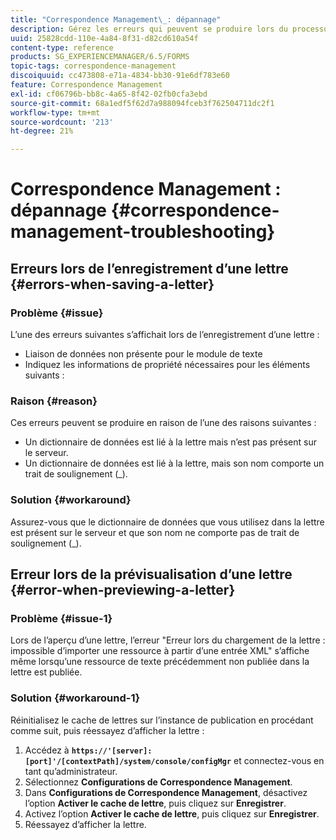 ```yaml
---
title: "Correspondence Management\_: dépannage"
description: Gérez les erreurs qui peuvent se produire lors du processus d’enregistrement d’une lettre dans un environnement AEM Forms.
uuid: 25828cdd-110e-4a84-8f31-d82cd610a54f
content-type: reference
products: SG_EXPERIENCEMANAGER/6.5/FORMS
topic-tags: correspondence-management
discoiquuid: cc473808-e71a-4834-bb30-91e6df783e60
feature: Correspondence Management
exl-id: cf06796b-bb8c-4a65-8f42-02fb0cfa3ebd
source-git-commit: 68a1edf5f62d7a988094fceb3f762504711dc2f1
workflow-type: tm+mt
source-wordcount: '213'
ht-degree: 21%

---
```


# Correspondence Management : dépannage {#correspondence-management-troubleshooting}

## Erreurs lors de l’enregistrement d’une lettre {#errors-when-saving-a-letter}

### Problème {#issue}

L’une des erreurs suivantes s’affichait lors de l’enregistrement d’une lettre :

* Liaison de données non présente pour le module de texte
* Indiquez les informations de propriété nécessaires pour les éléments suivants :

### Raison {#reason}

Ces erreurs peuvent se produire en raison de l’une des raisons suivantes :

* Un dictionnaire de données est lié à la lettre mais n’est pas présent sur le serveur.
* Un dictionnaire de données est lié à la lettre, mais son nom comporte un trait de soulignement (_).

### Solution {#workaround}

Assurez-vous que le dictionnaire de données que vous utilisez dans la lettre est présent sur le serveur et que son nom ne comporte pas de trait de soulignement (_).

## Erreur lors de la prévisualisation d’une lettre {#error-when-previewing-a-letter}

### Problème {#issue-1}

Lors de l’aperçu d’une lettre, l’erreur &quot;Erreur lors du chargement de la lettre : impossible d’importer une ressource à partir d’une entrée XML&quot; s’affiche même lorsqu’une ressource de texte précédemment non publiée dans la lettre est publiée.

### Solution {#workaround-1}

Réinitialisez le cache de lettres sur l’instance de publication en procédant comme suit, puis réessayez d’afficher la lettre :

1. Accédez à **`https://'[server]:[port]'/[contextPath]/system/console/configMgr`** et connectez-vous en tant qu’administrateur.
1. Sélectionnez **Configurations de Correspondence Management**.
1. Dans **Configurations de Correspondence Management**, désactivez l’option **Activer le cache de lettre**, puis cliquez sur **Enregistrer**.
1. Activez l’option **Activer le cache de lettre**, puis cliquez sur **Enregistrer**.
1. Réessayez d’afficher la lettre.
